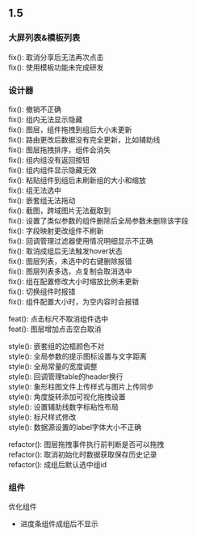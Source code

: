 
## 1.5    

### 大屏列表&模板列表    
fix(): 取消分享后无法再次点击  
fix(): 使用模板功能未完成研发       

### 设计器
fix(): 撤销不正确   
fix(): 组内无法显示隐藏    
fix(): 图层，组件拖拽到组后大小未更新    
fix(): 路由更改后数据没有完全更新，比如辅助线     
fix(): 图层拖拽排序，组件会消失  
fix(): 组内组没有返回按钮  
fix(): 组内组件显示隐藏无效  
fix(): 粘贴组件到组后未刷新组的大小和缩放  
fix(): 组无法选中  
fix(): 嵌套组无法拖动  
fix(): 截图，跨域图片无法截取到  
fix(): 设置了类似参数的组件删除后全局参数未删除该字段  
fix(): 字段映射更改组件不刷新  
fix(): 回调管理过滤器使用情况明细显示不正确  
fix(): 取消成组后无法触发hover状态  
fix(): 图层列表，未选中的右键删除报错  
fix(): 图层列表多选，点复制会取消选中  
fix(): 组在配置修改大小时缩放比例未更新  
fix(): 切换组件时报错  
fix(): 组件配置大小时，为空内容时会报错  

feat(): 点击标尺不取消组件选中  
feat(): 图层增加点击空白取消  

style(): 嵌套组的边框颜色不对   
style(): 全局参数的提示图标设置与文字距离   
style(): 全局常量的宽度调整  
style(): 回调管理table的header换行  
style(): 象形柱图文件上传样式与图片上传同步  
style(): 角度旋转添加可视化拖拽设置  
style(): 设置辅助线数字标粘性布局  
style(): 标尺样式修改  
style(): 数据源设置的label字体大小不正确  

refactor(): 图层拖拽事件执行前判断是否可以拖拽      
refactor(): 取消初始化时数据获取保存历史记录    
refactor(): 成组后默认选中组id  

### 组件

优化组件  
- 进度条组件成组后不显示  

